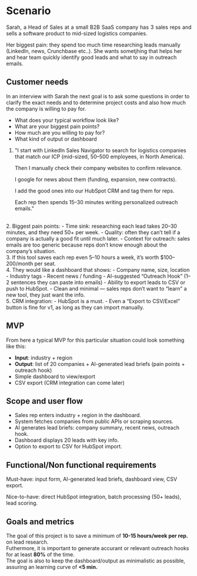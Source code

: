 # Scenario
<p align="justify">
Sarah, a Head of Sales at a small B2B SaaS company has 3 sales reps and sells a software product to mid-sized logistics companies. 

Her biggest pain: they spend too much time researching leads manually (LinkedIn, news, Crunchbase etc..). She wants sometjhing that helps her and hear team quickly identify good leads and what to say in outreach emails. 

</p>

## Customer needs 

In an interview with Sarah the next goal is to ask some questions in order to clarify the exact needs and to determine project costs and also how much the company is willing to pay for. 

- What does your typical workflow look like?
- What are your biggest pain points?
- How much are you willing to pay for?
- What kind of output or dashboard

1. "I start with LinkedIn Sales Navigator to search for logistics companies that match our ICP (mid-sized, 50–500 employees, in North America).

    Then I manually check their company websites to confirm relevance.

    I google for news about them (funding, expansion, new contracts).

    I add the good ones into our HubSpot CRM and tag them for reps.

    Each rep then spends 15–30 minutes writing personalized outreach emails."
<br>
2. Biggest pain points:
    - Time sink: researching each lead takes 20–30 minutes, and they need 50+ per week.
    - Quality: often they can’t tell if a company is actually a good fit until much later.
    - Context for outreach: sales emails are too generic because reps don’t know enough about the company’s situation.
<br>
3. If this tool saves each rep even 5–10 hours a week, it’s worth $100–200/month per seat.
<br>
4. They would like a dashboard that shows:
    - Company name, size, location
    - Industry tags
    - Recent news / funding
    - AI-suggested “Outreach Hook” (1–2 sentences they can paste into emails)
    - Ability to export leads to CSV or push to HubSpot.
    - Clean and minimal — sales reps don’t want to “learn” a new tool, they just want the info.
<br>
5. CRM integration:
    - HubSpot is a must.
    - Even a “Export to CSV/Excel” button is fine for v1, as long as they can import manually.

## MVP 

From here a typical MVP for this particular situation could look something like this: 

- **Input**: industry + region
- **Output**: list of 20 companies + AI-generated lead briefs (pain points + outreach hook)
- Simple dashboard to view/export
- CSV export (CRM integration can come later)


## Scope and user flow 
- Sales rep enters industry + region in the dashboard.
- System fetches companies from public APIs or scraping sources.
- AI generates lead briefs: company summary, recent news, outreach hook.
- Dashboard displays 20 leads with key info.
- Option to export to CSV for HubSpot import.

## Functional/Non functional requirements 

Must-have: input form, AI-generated lead briefs, dashboard view, CSV export.

Nice-to-have: direct HubSpot integration, batch processing (50+ leads), lead scoring.

## Goals and metrics
The goal of this project is to save a minimum of **10-15 hours/week per rep.** on lead research. 
<br>
Futhermore, it is important to generate accurant or relevant outreach hooks for at least **80%** of the time.
<br>
The goal is also to keep the dashboard/output as minimalistic as possible, assuring an learning curve of <b>&lt;5 min.</b>